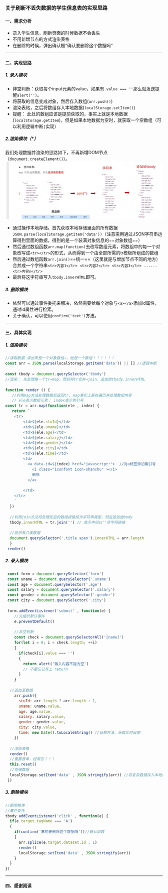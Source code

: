 ### 关于刷新不丢失数据的学生信息表的实现思路

#### 一、需求分析  
* 录入学生信息，刷新页面的时候数据不会丢失
* 不用新增节点的方式渲染表格
* 在删除的时候，弹出确认框“确认要删除这个数据吗”
---
#### 二、实现思路
##### 1. 录入模块
* 非空判断：获取每个input元素的value，如果有```.value === ''```那么就发送提醒```alert('')```。
* 将获取的信息变成对象，然后存入数组(```arr.push()```)
* 渲染表格，之后将数组存入本地数据(```localStorage.setItem()```)
* 提醒： 此处的数组应该是提前获取的，事实上就是本地数据(```localStorage.getItem```)，但是如果本地数据为空时，就获取一个空数组（可以利用逻辑中断```|```实现）
  
##### 2.渲染模块（*）
我们处理数据并渲染的思路如下，不再新增DOM节点（```document.createElement()```）。
![alt text](./微信图片_20240515224629.png)
* 通过操作本地存储。首先获取本地存储里面的所有数据
```JSON.parse(localStorage.getItem('data'))```（注意需用通过JSON字符串运算得到里面的数据，得到的是一个装满对象信息的==对象数组==）
* 然后通过数组函数```arr.map(function)```去改写数组元素，将数组中的每一个对象改写成```<tr></tr>```的形式，从而得到一个由全部所需的tr模板所组成的数组
* 然后通过数组函数```arr.join()```==统一==（这里就是与增加节点不同的地方）合并成一个字符串```<tr>内容1</tr> <tr>内容2</tr> <tr>内容3</tr> ...... <tr>内容n</tr>```
* 最后将这字符串写入```tbody.innerHTML```即可。

##### 3. 删除模块
* 依然可以通过事件委托来解决，依然需要给每个对象与```<a></a>```添加id属性，通过id属性进行检索。
* 关于确认，可以使用```confirm('text')```方法。

---
#### 三、具体实现
##### 1. 渲染模块
```Javascript
//读取数据 读出来是一个对象数组↓，他是一个数组！！！！！！
const arr = JSON.parse(localStorage.getItem('data')) || [] //逻辑中断

const tbody = document.querySelector('tbody')
//渲染： 先处理每一个tr→map，然后将tr合并→join，追加给tbody.innerHTML

function render () {
   //利用map方法处理数据后返回tr, map事实上是在遍历并处理数组内容
   // ele表示数组元素； index表示索引号
const tr = arr.map(function(ele , index) {
   return `
    <tr>
        <td>${ele.stuId}</td>
        <td>${ele.uname}</td>
        <td>${ele.age}</td>
        <td>${ele.salary}</td>
        <td>${ele.gender}</td>
        <td>${ele.city}</td>
        <td>${ele.time}</td>
        <td>
          <a data-id=${index} href="javascript:">  //对a标签添加索引号
            <i class="iconfont icon-shanchu" ></i>
            删除
          </a>
          
        </td>
    </tr>
    `
  })

  //利用join方法将处理完后的数组拼接成为字符串类型，然后追加给body
  tbody.innerHTML = tr.join('') // 表示中间以''空字符链接

  //显示有几条数据
  document.querySelector('.title span').innerHTML = arr.length
  }
 render()
```

##### 2. 录入模块
```Javascript
 const form = document.querySelector('form')
 const uname = document.querySelector('.uname')
 const age = document.querySelector('.age')
 const salary = document.querySelector('.salary')
 const gender = document.querySelector('.gender')
 const city = document.querySelector('.city')

 form.addEventListener('submit' , function(e) {
    //先组织默认事件
    e.preventDefault()

    //非空判断
    const check = document.querySelectorAll('[name]')
    for(let i = 0; i < check.length; ++i)
    {
      if(check[i].value === '')
      {
        return alert('输入内容不能为空')
        // 不要忘记写上 return
      }
    }

  //追加至数组
    arr.push({
      stuId: arr.length ? arr.length : 1,
      uname: uname.value,
      age: age.value,
      salary: salary.value,
      gender: gender.value,
      city: city.value,
      time: new Date().toLocaleString() //日期方法，获取实时日期
    })
    
  //渲染表格
  render()
  //重置表单，经常忘！！！
  this.reset()
  //存储数据
  localStorage.setItem('data' , JSON.stringify(arr)) //将复杂数据存入本地的时候，需要利用JSON.stringify()函数，将复杂数据转化成字符串之后再存入本地。
 })
```

##### 3. 删除模块
```Javascript
//删除模块
//事件委托
tbody.addEventListener('click' , function(e) {
  if(e.target.tagName === 'A')
  {
    if(confirm('真的要删除这个数据吗'))//确认函数
    {
      arr.splice(e.target.dataset.id , 1)
      render()
      localStorage.setItem('data' , JSON.stringify(arr))
    }
  }
})
```

---
#### 四、感谢阅读
